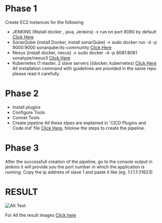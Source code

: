 # Phase 1
Create EC2 instances for the following
- JENKINS (INstall docker , java, Jenkins) -> run on port 8080 by default [Click Here](https://github.com/20Ansh02/Pipeline-CICD/blob/main/Set%20up%20Jenkins%20Server.md)
- SonarQube (install Docker, install sonarQube) -> sudo docker run -d -p 9000:9000 sonarqube:lts-community [Click Here](https://github.com/20Ansh02/Pipeline-CICD/blob/main/Set-up%20SonarQube.md)
- Nexus (install docker, nexus) -> sudo docker -d -p 8081:8081 sonatype/nexus3 [Click Here](https://github.com/20Ansh02/Pipeline-CICD/blob/main/Setup%20Nexus.md)
- Kubernetes (1 master, 2 slave servers )(docker, kubernetes) [Click Here](https://github.com/20Ansh02/Pipeline-Ekart/blob/main/Setup%20Kubernetes.md)
All installation command with guidelines are provided in the same repo please read it carefully.

# Phase 2
- Install plugins
- Configure Tools
- Connet Tools
- Create pipeline
All these stpes are explained in 'CICD Plugins and Code.md' file [Click Here](https://github.com/20Ansh02/Pipeline-Ekart/blob/main/CICD%20Plugins%20and%20Code.md), fololow the steps to create the pipeline.

# Phase 3
After the successfull creation of the pipeline, go to the console output in jenkins it will provide you the port number in which the application is running.
Copy the ip address of slave 1 and paste it like (eg. 1.1.1.1:31623)


# RESULT
![Alt Text](Images/1.png)

For All the result images [Click here](https://github.com/20Ansh02/Pipeline-Ekart/blob/main/Results.md)


